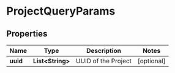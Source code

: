 
# ProjectQueryParams

## Properties
Name | Type | Description | Notes
------------ | ------------- | ------------- | -------------
**uuid** | **List&lt;String&gt;** | UUID of the Project |  [optional]




